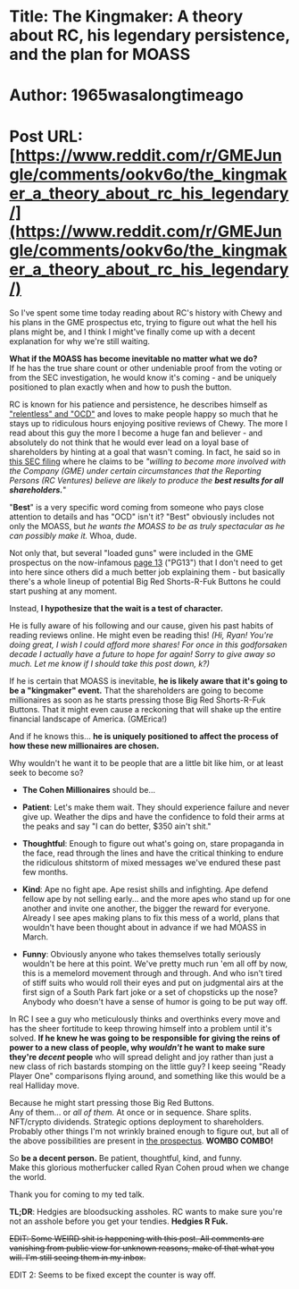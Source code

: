 # Title: The Kingmaker: A theory about RC, his legendary persistence, and the plan for MOASS
# Author: 1965wasalongtimeago
# Post URL: [https://www.reddit.com/r/GMEJungle/comments/ookv6o/the_kingmaker_a_theory_about_rc_his_legendary/](https://www.reddit.com/r/GMEJungle/comments/ookv6o/the_kingmaker_a_theory_about_rc_his_legendary/)


So I've spent some time today reading about RC's history with Chewy and his plans in the GME prospectus etc, trying to figure out what the hell his plans might be, and I think I might've finally come up with a decent explanation for why we're still waiting.

**What if the MOASS has become inevitable no matter what we do?**  
If he has the true share count or other undeniable proof from the voting or from the SEC investigation, he would know it's coming - and be uniquely positioned to plan exactly when and how to push the button. 

RC is known for his patience and persistence, he describes himself as ["relentless" and "OCD"](https://www.forbes.com/sites/susanadams/2017/01/10/the-man-who-found-gold-in-dog-food/?sh=233f19933095) and loves to make people happy so much that he stays up to ridiculous hours enjoying positive reviews of Chewy. The more I read about this guy the more I become a huge fan and believer - and absolutely do not think that he would ever lead on a loyal base of shareholders by hinting at a goal that wasn't coming. In fact, he said so in [this SEC filing](https://news.gamestop.com/node/18231/html) where he claims to be *"willing to become more involved with the Company (GME) under certain circumstances that the Reporting Persons (RC Ventures) believe are likely to produce the* ***best results for all shareholders.***"

"**Best**" is a very specific word coming from someone who pays close attention to details and has "OCD" isn't it? "Best" obviously includes not only the MOASS, but *he wants the MOASS to be as truly spectacular as he can possibly make it.* Whoa, dude.

Not only that, but several "loaded guns" were included in the GME prospectus on the now-infamous [page 13](https://www.reddit.com/r/Superstonk/comments/onthry/new_rc_tweet_not_pg13pg_13_as_in_page_13_of_the/) ("PG13") that I don't need to get into here since others did a much better job explaining them - but basically there's a whole lineup of potential Big Red Shorts-R-Fuk Buttons he could start pushing at any moment.

Instead, **I hypothesize that the wait is a test of character.**  

He is fully aware of his following and our cause, given his past habits of reading reviews online. He might even be reading this! *(Hi, Ryan! You're doing great, I wish I could afford more shares! For once in this godforsaken decade I actually have a future to hope for again! Sorry to give away so much. Let me know if I should take this post down, k?)*
 
If he is certain that MOASS is inevitable, **he is likely aware that it's going to be a "kingmaker" event.** That the shareholders are going to become millionaires as soon as he starts pressing those Big Red Shorts-R-Fuk Buttons. That it might even cause a reckoning that will shake up the entire financial landscape of America. (GMErica!)

And if he knows this... **he is uniquely positioned to affect the process of how these new millionaires are chosen.** 

Why wouldn't he want it to be people that are a little bit like him, or at least seek to become so?   

- **The Cohen Millionaires** should be...  

- **Patient**: Let's make them wait. They should experience failure and never give up. Weather the dips and have the confidence to fold their arms at the peaks and say "I can do better, $350 ain't shit." 

- **Thoughtful**: Enough to figure out what's going on, stare propaganda in the face, read through the lines and have the critical thinking to endure the ridiculous shitstorm of mixed messages we've endured these past few months.

- **Kind**: Ape no fight ape. Ape resist shills and infighting. Ape defend fellow ape by not selling early... and the more apes who stand up for one another and invite one another, the bigger the reward for everyone. Already I see apes making plans to fix this mess of a world, plans that wouldn't have been thought about in advance if we had MOASS in March.

- **Funny**: Obviously anyone who takes themselves totally seriously wouldn't be here at this point. We've pretty much run 'em all off by now, this is a memelord movement through and through. And who isn't tired of stiff suits who would roll their eyes and put on judgmental airs at the first sign of a South Park fart joke or a set of chopsticks up the nose? Anybody who doesn't have a sense of humor is going to be put way off.

In RC I see a guy who meticulously thinks and overthinks every move and has the sheer fortitude to keep throwing himself into a problem until it's solved. **If he knew he was going to be responsible for giving the reins of power to a new class of people, why *wouldn't* he want to make sure they're *decent* people** who will spread delight and joy rather than just a new class of rich bastards stomping on the little guy? I keep seeing "Ready Player One" comparisons flying around, and something like this would be a real Halliday move.

Because he might start pressing those Big Red Buttons.  
Any of them... or *all of them.*  At once or in sequence. Share splits. NFT/crypto dividends. Strategic options deployment to shareholders.  Probably other things I'm not wrinkly brained enough to figure out, but all of the above possibilities are present in [the prospectus](https://sec.report/Document/0001193125-21-186796/). **WOMBO COMBO!** 

So **be a decent person.** Be patient, thoughtful, kind, and funny.  
Make this glorious motherfucker called Ryan Cohen proud when we change the world.  

Thank you for coming to my ted talk.  

**TL;DR**: Hedgies are bloodsucking assholes. RC wants to make sure you're not an asshole before you get your tendies. **Hedgies R Fuk.**

~~EDIT: Some WEIRD shit is happening with this post. All comments are vanishing from public view for unknown reasons, make of that what you will. I'm still seeing them in my inbox.~~

EDIT 2: Seems to be fixed except the counter is way off.